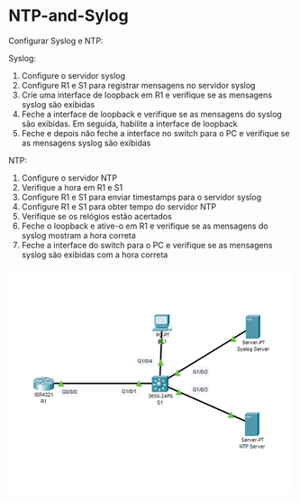 # NTP-and-Sylog

Configurar Syslog e NTP:

Syslog:
1) Configure o servidor syslog
2) Configure R1 e S1 para registrar mensagens no servidor syslog
3) Crie uma interface de loopback em R1 e verifique se as mensagens syslog são exibidas
4) Feche a interface de loopback e verifique se as mensagens do syslog são exibidas. Em seguida, habilite a interface de loopback
5) Feche e depois não feche a interface no switch para o PC e verifique se as mensagens syslog são exibidas

NTP:
1) Configure o servidor NTP
2) Verifique a hora em R1 e S1
3) Configure R1 e S1 para enviar timestamps para o servidor syslog
4) Configure R1 e S1 para obter tempo do servidor NTP
5) Verifique se os relógios estão acertados
6) Feche o loopback e ative-o em R1 e verifique se as mensagens do syslog mostram a hora correta
7) Feche a interface do switch para o PC e verifique se as mensagens syslog são exibidas com a hora correta

<img src="https://raw.githubusercontent.com/MattheusMartins/NTP-and-Sylog/main/1.PNG">
